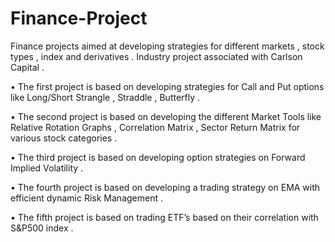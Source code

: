 # Finance-Project
Finance projects aimed at developing strategies for different markets , stock types , index and derivatives . Industry project associated with Carlson Capital .

• The first project is based on developing strategies for Call and Put options like Long/Short Strangle , Straddle , Butterfly .

• The second project is based on developing the different Market Tools like Relative Rotation Graphs , Correlation Matrix , Sector Return
Matrix for various stock categories .

• The third project is based on developing option strategies on Forward Implied Volatility .

• The fourth project is based on developing a trading strategy on EMA with efficient dynamic Risk Management .

• The fifth project is based on trading ETF’s based on their correlation with S&P500 index .
